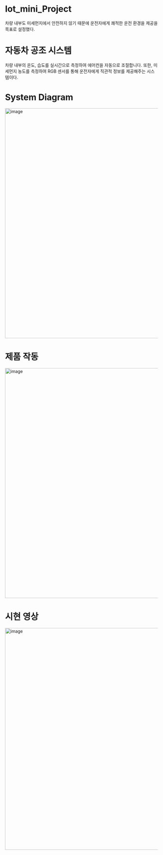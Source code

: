 # Iot_mini_Project
차량 내부도 미세먼지에서 안전하지 않기 때문에 운전자에게 쾌적한 운전 환경을 제공을 목표로 설정했다.

# 자동차 공조 시스템
차량 내부의 온도, 습도를 실시간으로 측정하여 에어컨을 자동으로 조절합니다. 또한, 미세먼지 농도를 측정하여 RGB 센서를 통해 운전자에게 직관적 정보를 제공해주는 시스템이다.

# System Diagram
<img width="755" alt="image" src="https://github.com/user-attachments/assets/3890c7ab-c48f-4509-920c-d6cfcb8b7b8b">

# 제품 작동
<img width="755" alt="image" src="https://github.com/user-attachments/assets/537b6d48-d7af-4721-82de-efadcef81245">

# 시현 영상
<img width="728" alt="image" src="https://github.com/user-attachments/assets/fce873d6-d418-4c7a-b294-bb478480c920">

